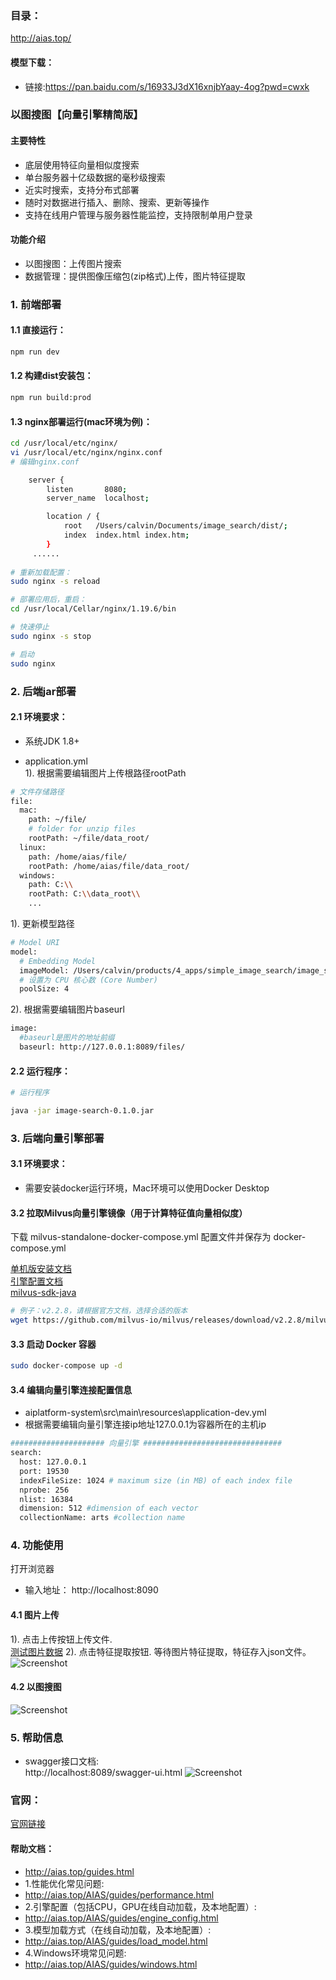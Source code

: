 ### 目录：
http://aias.top/

#### 模型下载：
- 链接:https://pan.baidu.com/s/16933J3dX16xnjbYaay-4og?pwd=cwxk

### 以图搜图【向量引擎精简版】
#### 主要特性
- 底层使用特征向量相似度搜索
- 单台服务器十亿级数据的毫秒级搜索
- 近实时搜索，支持分布式部署
- 随时对数据进行插入、删除、搜索、更新等操作
- 支持在线用户管理与服务器性能监控，支持限制单用户登录

#### 功能介绍
- 以图搜图：上传图片搜索
- 数据管理：提供图像压缩包(zip格式)上传，图片特征提取


### 1. 前端部署

#### 1.1 直接运行：
```bash
npm run dev
```

#### 1.2 构建dist安装包：
```bash
npm run build:prod
```

#### 1.3 nginx部署运行(mac环境为例)：
```bash
cd /usr/local/etc/nginx/
vi /usr/local/etc/nginx/nginx.conf
# 编辑nginx.conf

    server {
        listen       8080;
        server_name  localhost;

        location / {
            root   /Users/calvin/Documents/image_search/dist/;
            index  index.html index.htm;
        }
     ......
     
# 重新加载配置：
sudo nginx -s reload 

# 部署应用后，重启：
cd /usr/local/Cellar/nginx/1.19.6/bin

# 快速停止
sudo nginx -s stop

# 启动
sudo nginx     
```

### 2. 后端jar部署
#### 2.1 环境要求：
- 系统JDK 1.8+

- application.yml   
1). 根据需要编辑图片上传根路径rootPath    
```bash
# 文件存储路径
file:
  mac:
    path: ~/file/
    # folder for unzip files
    rootPath: ~/file/data_root/
  linux:
    path: /home/aias/file/
    rootPath: /home/aias/file/data_root/
  windows:
    path: C:\\
    rootPath: C:\\data_root\\
    ...
```
1). 更新模型路径   
```bash
# Model URI
model:
  # Embedding Model
  imageModel: /Users/calvin/products/4_apps/simple_image_search/image_search/models/CLIP-ViT-B-32-IMAGE.pt
  # 设置为 CPU 核心数 (Core Number)
  poolSize: 4
```


2). 根据需要编辑图片baseurl 
```bash
image:
  #baseurl是图片的地址前缀
  baseurl: http://127.0.0.1:8089/files/
```

#### 2.2 运行程序：
```bash
# 运行程序

java -jar image-search-0.1.0.jar

```

### 3. 后端向量引擎部署

#### 3.1 环境要求：
- 需要安装docker运行环境，Mac环境可以使用Docker Desktop

#### 3.2 拉取Milvus向量引擎镜像（用于计算特征值向量相似度）
下载 milvus-standalone-docker-compose.yml 配置文件并保存为 docker-compose.yml     

[单机版安装文档](https://milvus.io/docs/install_standalone-docker.md)       
[引擎配置文档](https://milvus.io/docs/configure-docker.md)   
[milvus-sdk-java](https://github.com/milvus-io/milvus-sdk-java)  


```bash
# 例子：v2.2.8，请根据官方文档，选择合适的版本
wget https://github.com/milvus-io/milvus/releases/download/v2.2.8/milvus-standalone-docker-compose.yml -O docker-compose.yml
```

#### 3.3 启动 Docker 容器
```bash
sudo docker-compose up -d
```

#### 3.4 编辑向量引擎连接配置信息
- aiplatform-system\src\main\resources\application-dev.yml
- 根据需要编辑向量引擎连接ip地址127.0.0.1为容器所在的主机ip
```bash
##################### 向量引擎 ###############################
search:
  host: 127.0.0.1
  port: 19530
  indexFileSize: 1024 # maximum size (in MB) of each index file
  nprobe: 256
  nlist: 16384
  dimension: 512 #dimension of each vector
  collectionName: arts #collection name

```


### 4. 功能使用
打开浏览器
- 输入地址： http://localhost:8090

#### 4.1 图片上传
1). 点击上传按钮上传文件.  
[测试图片数据](https://pan.baidu.com/s/1QtF6syNUKS5qkf4OKAcuLA?pwd=wfd8)
2). 点击特征提取按钮. 
等待图片特征提取，特征存入json文件。
![Screenshot](https://aias-home.oss-cn-beijing.aliyuncs.com/AIAS/7_engine_hub/image_text_search/mini_search_3.png)

#### 4.2 以图搜图
![Screenshot](https://aias-home.oss-cn-beijing.aliyuncs.com/AIAS/7_engine_hub/image_text_search/mini_search_2.png)

### 5. 帮助信息
- swagger接口文档:  
http://localhost:8089/swagger-ui.html
![Screenshot](https://aias-home.oss-cn-beijing.aliyuncs.com/AIAS/video_search/swagger.png)


### 官网：
[官网链接](http://www.aias.top/)


#### 帮助文档：
- http://aias.top/guides.html
- 1.性能优化常见问题:
- http://aias.top/AIAS/guides/performance.html
- 2.引擎配置（包括CPU，GPU在线自动加载，及本地配置）:
- http://aias.top/AIAS/guides/engine_config.html
- 3.模型加载方式（在线自动加载，及本地配置）:
- http://aias.top/AIAS/guides/load_model.html
- 4.Windows环境常见问题:
- http://aias.top/AIAS/guides/windows.html
